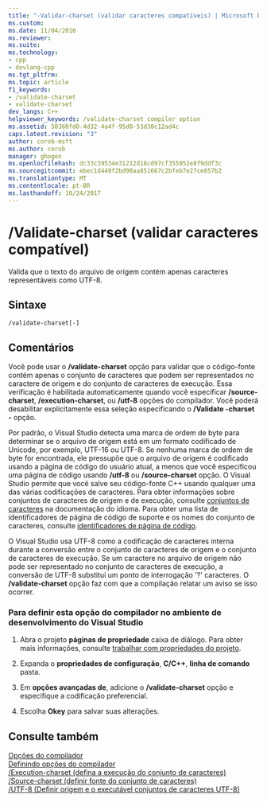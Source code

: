 ```yaml
---
title: "-Validar-charset (validar caracteres compatíveis) | Microsoft Docs"
ms.custom: 
ms.date: 11/04/2016
ms.reviewer: 
ms.suite: 
ms.technology:
- cpp
- devlang-cpp
ms.tgt_pltfrm: 
ms.topic: article
f1_keywords:
- /validate-charset
- validate-charset
dev_langs: C++
helpviewer_keywords: /validate-charset compiler option
ms.assetid: 50360fd0-4d32-4a4f-95d0-53d38c12ad4c
caps.latest.revision: "3"
author: corob-msft
ms.author: corob
manager: ghogen
ms.openlocfilehash: dc33c39534e31212d18cd97cf355952e8f9ddf3c
ms.sourcegitcommit: ebec1d449f2bd98aa851667c2bfeb7e27ce657b2
ms.translationtype: MT
ms.contentlocale: pt-BR
ms.lasthandoff: 10/24/2017
---
```

# <a name="validate-charset-validate-for-compatible-characters"></a>/Validate-charset (validar caracteres compatível)
Valida que o texto do arquivo de origem contém apenas caracteres representáveis como UTF-8.  
  
## <a name="syntax"></a>Sintaxe  
  
```  
/validate-charset[-]  
```  
  
## <a name="remarks"></a>Comentários  
 Você pode usar o **/validate-charset** opção para validar que o código-fonte contém apenas o conjunto de caracteres que podem ser representados no caractere de origem e do conjunto de caracteres de execução. Essa verificação é habilitada automaticamente quando você especificar **/source-charset**, **/execution-charset**, ou **/utf-8** opções do compilador. Você poderá desabilitar explicitamente essa seleção especificando o **/Validate -charset -** opção.  
  
 Por padrão, o Visual Studio detecta uma marca de ordem de byte para determinar se o arquivo de origem está em um formato codificado de Unicode, por exemplo, UTF-16 ou UTF-8. Se nenhuma marca de ordem de byte for encontrada, ele pressupõe que o arquivo de origem é codificado usando a página de código do usuário atual, a menos que você especificou uma página de código usando **/utf-8** ou **/source-charset** opção. O Visual Studio permite que você salve seu código-fonte C++ usando qualquer uma das várias codificações de caracteres. Para obter informações sobre conjuntos de caracteres de origem e de execução, consulte [conjuntos de caracteres](../../cpp/character-sets2.md) na documentação do idioma. Para obter uma lista de identificadores de página de código de suporte e os nomes do conjunto de caracteres, consulte [identificadores de página de código](http://msdn.microsoft.com/library/windows/desktop/dd317756).  
  
 O Visual Studio usa UTF-8 como a codificação de caracteres interna durante a conversão entre o conjunto de caracteres de origem e o conjunto de caracteres de execução. Se um caractere no arquivo de origem não pode ser representado no conjunto de caracteres de execução, a conversão de UTF-8 substitui um ponto de interrogação '?' caracteres. O **/validate-charset** opção faz com que a compilação relatar um aviso se isso ocorrer.  
  
### <a name="to-set-this-compiler-option-in-the-visual-studio-development-environment"></a>Para definir esta opção do compilador no ambiente de desenvolvimento do Visual Studio  
  
1.  Abra o projeto **páginas de propriedade** caixa de diálogo. Para obter mais informações, consulte [trabalhar com propriedades do projeto](../../ide/working-with-project-properties.md).  
  
2.  Expanda o **propriedades de configuração**, **C/C++**, **linha de comando** pasta.  
  
3.  Em **opções avançadas de**, adicione o **/validate-charset** opção e especifique a codificação preferencial.  
  
4.  Escolha **Okey** para salvar suas alterações.  
  
## <a name="see-also"></a>Consulte também  
 [Opções do compilador](../../build/reference/compiler-options.md)   
 [Definindo opções do compilador](../../build/reference/setting-compiler-options.md)   
 [/Execution-charset (defina a execução do conjunto de caracteres)](../../build/reference/execution-charset-set-execution-character-set.md)   
 [/Source-charset (definir fonte do conjunto de caracteres)](../../build/reference/source-charset-set-source-character-set.md)   
 [/UTF-8 (Definir origem e o executável conjuntos de caracteres UTF-8)](../../build/reference/utf-8-set-source-and-executable-character-sets-to-utf-8.md)